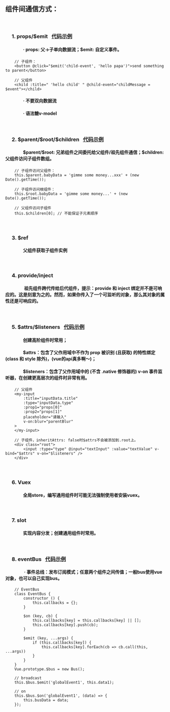 ## 组件间通信方式：
##### &emsp;&emsp;

### &emsp; 1. props/$emit &nbsp;&nbsp;[代码示例](https://github.com/yunlovebo/anti35/blob/master/vue/components-communication/props%2B%24emit.html)
#### &emsp;&emsp;&emsp;&emsp;· props: 父->子单向数据流；$emit: 自定义事件。
```
    // 子组件：
    <button @click="$emit('child-event', 'hello papa')">send something to parent</button>

    // 父组件
    <child :title=" 'hello child' " @child-event="childMessage = $event"></child>
```
#### &emsp;&emsp;&emsp;&emsp;· 不要双向数据流
#### &emsp;&emsp;&emsp;&emsp;· 语法糖v-model
##### &emsp;&emsp;

### &emsp; 2. \$parent/\$root/$children &nbsp;&nbsp;[代码示例](https://github.com/yunlovebo/anti35/blob/master/vue/components-communication/%24parant%2B%24root%2B%24children.html)
#### &emsp;&emsp;&emsp;&emsp;\$parent/\$root: 兄弟组件之间委托给父组件/祖先组件通信；\$children: 父组件访问子组件数组。
```
    // 子组件访问父组件：
    this.$parent.babyData = 'gimme some money...xxx' + (new Date().getTime());

    // 子组件访问根组件：
    this.$root.babyData = 'gimme some money...' + (new Date().getTime());

    // 父组件访问子组件
    this.$children[0]; // 不能保证子元素顺序
```
##### &emsp;&emsp;

### &emsp; 3. \$ref
#### &emsp;&emsp;&emsp;&emsp;父组件获取子组件实例
##### &emsp;&emsp;

### &emsp; 4. provide/inject
#### &emsp;&emsp;&emsp;&emsp; 祖先组件跨代传给后代组件，提示：provide 和 inject 绑定并不是可响应的。这是刻意为之的。然而，如果你传入了一个可监听的对象，那么其对象的属性还是可响应的。
##### &emsp;&emsp;

### &emsp; 5. \$attrs/\$listeners &nbsp;&nbsp;[代码示例](https://github.com/yunlovebo/anti35/blob/master/vue/components-communication/%24attrs%2B%24listeners.html)
#### &emsp;&emsp;&emsp;&emsp;创建高阶组件时常用；
#### &emsp;&emsp;&emsp;&emsp;\$attrs：包含了父作用域中不作为 prop 被识别 (且获取) 的特性绑定 (class 和 style 除外)，(vue的api真多啊～)；
#### &emsp;&emsp;&emsp;&emsp;\$listeners：包含了父作用域中的 (不含 .native 修饰器的) v-on 事件监听器，在创建更高层次的组件时非常有用。
```
    // 父组件
    <my-input 
        :title="inputData.title" 
        :type="inputData.type" 
        :prop1="props[0]" 
        :prop2="props[1]" 
        placeholder="请输入" 
        v-on:blur="parentBlur"
    >
    </my-input>

    // 子组件，inheritAttrs: false时$attrs不会被添加到.root上。
    <div class="root">
        <input :type="type" @input="textInput" :value="textValue" v-bind="$attrs" v-on="$listeners" />
    </div>
```
##### &emsp;&emsp;

### &emsp; 6. Vuex
#### &emsp;&emsp;&emsp;&emsp;全局store，编写通用组件时可能无法强制使用者安装vuex。
##### &emsp;&emsp;

### &emsp; 7. slot
#### &emsp;&emsp;&emsp;&emsp;实现内容分发；创建通用组件时常用。
##### &emsp;&emsp;&emsp;&emsp;

### &emsp; 8. eventBus &nbsp;&nbsp;[代码示例](https://github.com/yunlovebo/anti35/blob/master/vue/components-communication/eventBus.html)
#### &emsp;&emsp;&emsp;&emsp; · 事件总线：发布订阅模式；任意两个组件之间传值；一般bus使用vue对象，也可以自己实现bus。
```
    // EventBus
    class EventBus {
        constructor () {
            this.callbacks = {};
        }

        $on (key, cb) {
            this.callbacks[key] = this.callbacks[key] || [];
            this.callbacks[key].push(cb);
        }

        $emit (key, ...args) {
            if (this.callbacks[key]) {
                this.callbacks[key].forEach(cb => cb.call(this, ...args))
            }
        }
    }
    Vue.prototype.$bus = new Bus();

    // broadcast
    this.$bus.$emit('globalEvent1', this.data1);

    // on
    this.$bus.$on('globalEvent1', (data) => {
        this.busData = data;
    });
```
